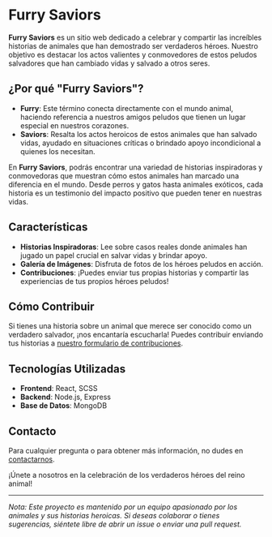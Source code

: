 # Furry Saviors

**Furry Saviors** es un sitio web dedicado a celebrar y compartir las increíbles historias de animales que han demostrado ser verdaderos héroes. Nuestro objetivo es destacar los actos valientes y conmovedores de estos peludos salvadores que han cambiado vidas y salvado a otros seres.

## ¿Por qué "Furry Saviors"?

- **Furry**: Este término conecta directamente con el mundo animal, haciendo referencia a nuestros amigos peludos que tienen un lugar especial en nuestros corazones.
- **Saviors**: Resalta los actos heroicos de estos animales que han salvado vidas, ayudado en situaciones críticas o brindado apoyo incondicional a quienes los necesitan.

En **Furry Saviors**, podrás encontrar una variedad de historias inspiradoras y conmovedoras que muestran cómo estos animales han marcado una diferencia en el mundo. Desde perros y gatos hasta animales exóticos, cada historia es un testimonio del impacto positivo que pueden tener en nuestras vidas.

## Características

- **Historias Inspiradoras**: Lee sobre casos reales donde animales han jugado un papel crucial en salvar vidas y brindar apoyo.
- **Galería de Imágenes**: Disfruta de fotos de los héroes peludos en acción.
- **Contribuciones**: ¡Puedes enviar tus propias historias y compartir las experiencias de tus propios héroes peludos!

## Cómo Contribuir

Si tienes una historia sobre un animal que merece ser conocido como un verdadero salvador, ¡nos encantaría escucharla! Puedes contribuir enviando tus historias a [nuestro formulario de contribuciones](#).

## Tecnologías Utilizadas

- **Frontend**: React, SCSS
- **Backend**: Node.js, Express
- **Base de Datos**: MongoDB

## Contacto

Para cualquier pregunta o para obtener más información, no dudes en [contactarnos](mailto:contacto@furrysaviors.com).

¡Únete a nosotros en la celebración de los verdaderos héroes del reino animal!

---

*Nota: Este proyecto es mantenido por un equipo apasionado por los animales y sus historias heroicas. Si deseas colaborar o tienes sugerencias, siéntete libre de abrir un issue o enviar una pull request.*
